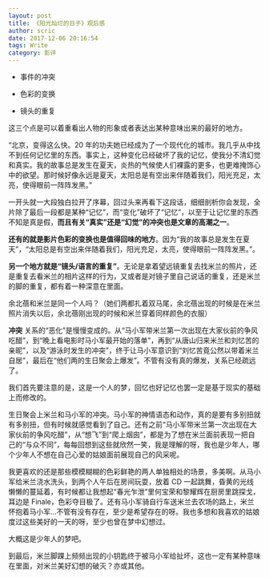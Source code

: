 ```yaml
---
layout: post
title: 《阳光灿烂的日子》观后感
author: scric
date: 2017-12-06 20:16:54
tags: Write
category: 影评
---
```





+ 事件的冲突


+ 色彩的变换


+ 镜头的重复

这三个点是可以着重看出人物的形象或者表达出某种意味出来的最好的地方。

“北京，变得这么快。20 年的功夫她已经成为了一个现代化的城市。我几乎从中找不到任何记忆里的东西。事实上，这种变化已经破坏了我的记忆，使我分不清幻觉和真实。我的故事总是发生在夏天，炎热的气候使人们裸露的更多，也更难掩饰心中的欲望。那时候好像永远是夏天，太阳总是有空出来伴随着我们，阳光充足，太亮，使得眼前一阵阵发黑。”

一开头就一大段独白拉开了序幕，回过头来再看下这段话，细细剖析你会发现，全片除了最后一段都是某种“记忆”，而“变化”破坏了“记忆”，以至于让记忆里的东西不知是真是假，**而且有关“真实”还是“幻觉”的冲突也是文章的高潮之一**。

**还有的就是影片色彩的变换也是值得回味的地方**。因为“我的故事总是发生在夏天”，“太阳总是有空出来伴随着我们，阳光充足，太亮，使得眼前一阵阵发黑。”。

**另一个地方就是“镜头/语言的重复”**。无论是拿着望远镜重复去找米兰的照片，还是重复去看米兰的相片这样的行为，又或者是对镜子里自己说话的重复，还是米兰的脚的重复，都有着一种深意在里面。

余北蓓和米兰是同一个人吗？（她们两都扎着双马尾，余北蓓出现的时候是在米兰照片消失以后，余北蓓刚出现的时候和米兰穿着同样颜色的衣服）

**冲突**
关系的“恶化”是慢慢变成的。从“马小军带米兰第一次出现在大家伙前的争风吃醋”，到“晚上看电影时马小军最开始的落单”，再到“从唐山归来米兰和刘忆苦的亲昵”，以及“游泳时发生的冲突”，终于让马小军意识到“刘忆苦竟公然以带着米兰自居”，最后在“他们两的生日聚会上爆发”。不管有没有真的爆发，关系已经疏远了。

我们首先要注意的是，这是一个人的梦，回忆也好记忆也罢一定是基于现实的基础上而修改的。

生日聚会上米兰和马小军的冲突。马小军的神情语态和动作，真的是要有多别扭就有多别扭，但有时候就感觉看到了自己。还有之前“马小军带米兰第一次出现在大家伙前的争风吃醋”，从“想飞”到“爬上烟囱”，都是为了想在米兰面前表现一把自己的“与众不同”，每每回想到这些就欣然一笑，我是理解的呀，我也是少年人，哪个少年人不想在自己心爱的姑娘面前展现自己的风采呢。

我更喜欢的还是那些模模糊糊的色彩鲜艳的两人单独相处的场景，多美啊。从马小军给米兰浇水洗头，到两个人午后在房间玩耍，放着 CD 一起跳舞，昏黄的光线懒懒的蔓延着，有时候都让我想起“春光乍泄”里何宝荣和黎耀辉在厨房里跳探戈，耳边是 Finale，色彩夺目极了。还有马小军骑自行车送米兰去农场的路上，米兰怀抱着马小军...不管有没有存在，至少是希望存在的呀。我也多想和我喜欢的姑娘度过这些美好的一天的呀，至少也曾在梦中幻想过。

大概这是少年人的梦吧。

到最后，米兰脚踝上频频出现的小钥匙终于被马小军给扯坏，这也一定有某种意味在里面，对米兰美好幻想的破灭？亦或其他。

